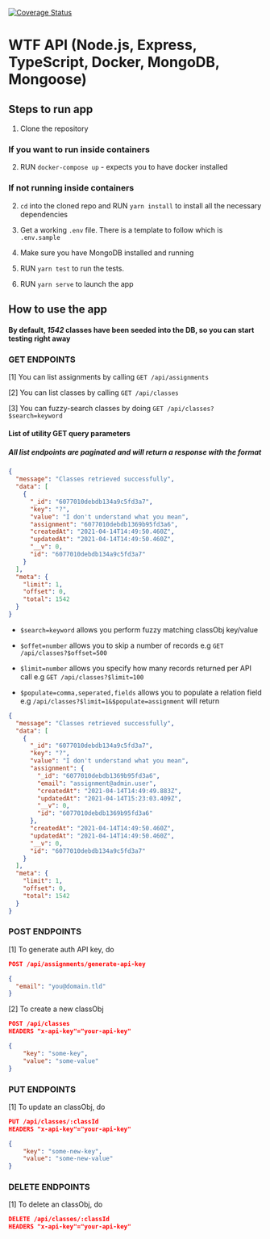 [![Coverage Status](https://coveralls.io/repos/github/donriddo/messaging-classes-vault/badge.svg?branch=main)](https://coveralls.io/github/donriddo/messaging-classes-vault?branch=main)

# WTF API (Node.js, Express, TypeScript, Docker, MongoDB, Mongoose)

## Steps to run app

1. Clone the repository

### If you want to run inside containers

2. RUN `docker-compose up` - expects you to have docker installed

### If not running inside containers

2. `cd` into the cloned repo and RUN `yarn install` to install all the necessary dependencies

4. Get a working `.env` file. There is a template to follow which is `.env.sample`

5. Make sure you have MongoDB installed and running 

6. RUN `yarn test` to run the tests.

7. RUN `yarn serve` to launch the app


## How to use the app

#### By default, *1542* classes have been seeded into the DB, so you can start testing right away

### GET ENDPOINTS

[1] You can list assignments by calling `GET /api/assignments`

[2] You can list classes by calling `GET /api/classes`

[3] You can fuzzy-search classes by doing `GET /api/classes?$search=keyword`

#### List of utility GET query parameters

##### All list endpoints are paginated and will return a response with the format
```json
{
  "message": "Classes retrieved successfully",
  "data": [
    {
      "_id": "6077010debdb134a9c5fd3a7",
      "key": "?",
      "value": "I don't understand what you mean",
      "assignment": "6077010debdb1369b95fd3a6",
      "createdAt": "2021-04-14T14:49:50.460Z",
      "updatedAt": "2021-04-14T14:49:50.460Z",
      "__v": 0,
      "id": "6077010debdb134a9c5fd3a7"
    }
  ],
  "meta": {
    "limit": 1,
    "offset": 0,
    "total": 1542
  }
}
```

- `$search=keyword` allows you perform fuzzy matching classObj key/value

- `$offet=number` allows you to skip a number of records e.g `GET /api/classes?$offset=500`

- `$limit=number` allows you specify how many records returned per API call e.g `GET /api/classes?$limit=100`

- `$populate=comma,seperated,fields` allows you to populate a relation field e.g `/api/classes?$limit=1&$populate=assignment` will return
```json
{
  "message": "Classes retrieved successfully",
  "data": [
    {
      "_id": "6077010debdb134a9c5fd3a7",
      "key": "?",
      "value": "I don't understand what you mean",
      "assignment": {
        "_id": "6077010debdb1369b95fd3a6",
        "email": "assignment@admin.user",
        "createdAt": "2021-04-14T14:49:49.883Z",
        "updatedAt": "2021-04-14T15:23:03.409Z",
        "__v": 0,
        "id": "6077010debdb1369b95fd3a6"
      },
      "createdAt": "2021-04-14T14:49:50.460Z",
      "updatedAt": "2021-04-14T14:49:50.460Z",
      "__v": 0,
      "id": "6077010debdb134a9c5fd3a7"
    }
  ],
  "meta": {
    "limit": 1,
    "offset": 0,
    "total": 1542
  }
}
```


### POST ENDPOINTS

[1] To generate auth API key, do
```json
POST /api/assignments/generate-api-key

{
  "email": "you@domain.tld"
}
```

[2] To create a new classObj
```json
POST /api/classes
HEADERS "x-api-key"="your-api-key"

{
	"key": "some-key",
	"value": "some-value"
}
```

### PUT ENDPOINTS

[1] To update an classObj, do
```json
PUT /api/classes/:classId
HEADERS "x-api-key"="your-api-key"

{
	"key": "some-new-key",
	"value": "some-new-value"
}
```

### DELETE ENDPOINTS

[1] To delete an classObj, do
```json
DELETE /api/classes/:classId
HEADERS "x-api-key"="your-api-key"
```
